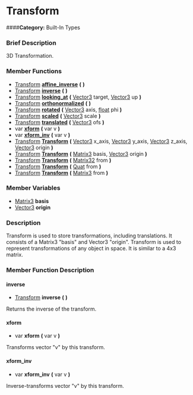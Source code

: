 #  Transform  
####**Category:** Built-In Types

###  Brief Description  
3D Transformation.

###  Member Functions 
  * [Transform](class_transform)  **[affine&#95;inverse](#affine_inverse)**  **(** **)**
  * [Transform](class_transform)  **[inverse](#inverse)**  **(** **)**
  * [Transform](class_transform)  **[looking&#95;at](#looking_at)**  **(** [Vector3](class_vector3) target, [Vector3](class_vector3) up  **)**
  * [Transform](class_transform)  **[orthonormalized](#orthonormalized)**  **(** **)**
  * [Transform](class_transform)  **[rotated](#rotated)**  **(** [Vector3](class_vector3) axis, [float](class_float) phi  **)**
  * [Transform](class_transform)  **[scaled](#scaled)**  **(** [Vector3](class_vector3) scale  **)**
  * [Transform](class_transform)  **[translated](#translated)**  **(** [Vector3](class_vector3) ofs  **)**
  * var  **[xform](#xform)**  **(** var v  **)**
  * var  **[xform&#95;inv](#xform_inv)**  **(** var v  **)**
  * [Transform](class_transform)  **[Transform](#Transform)**  **(** [Vector3](class_vector3) x_axis, [Vector3](class_vector3) y_axis, [Vector3](class_vector3) z_axis, [Vector3](class_vector3) origin  **)**
  * [Transform](class_transform)  **[Transform](#Transform)**  **(** [Matrix3](class_matrix3) basis, [Vector3](class_vector3) origin  **)**
  * [Transform](class_transform)  **[Transform](#Transform)**  **(** [Matrix32](class_matrix32) from  **)**
  * [Transform](class_transform)  **[Transform](#Transform)**  **(** [Quat](class_quat) from  **)**
  * [Transform](class_transform)  **[Transform](#Transform)**  **(** [Matrix3](class_matrix3) from  **)**

###  Member Variables  
  * [Matrix3](class_matrix3) **basis**
  * [Vector3](class_vector3) **origin**

###  Description  
Transform is used to store transformations, including translations. It consists of a Matrix3 "basis" and Vector3 "origin". Transform is used to represent transformations of any object in space. It is similar to a 4x3 matrix.

###  Member Function Description  

#### <a name="inverse">inverse</a>
  * [Transform](class_transform)  **inverse**  **(** **)**

Returns the inverse of the transform.

#### <a name="xform">xform</a>
  * var  **xform**  **(** var v  **)**

Transforms vector "v" by this transform.

#### <a name="xform_inv">xform_inv</a>
  * var  **xform&#95;inv**  **(** var v  **)**

Inverse-transforms vector "v" by this transform.

